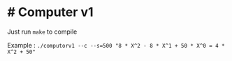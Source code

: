 # # Computer v1

Just run `make` to compile

Example :  `./computorv1 --c --s=500 "8 * X^2 - 8 * X^1 + 50 * X^0 = 4 * X^2 + 50"`

